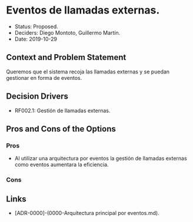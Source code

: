 # Eventos de llamadas externas.

* Status: Proposed.
* Deciders: Diego Montoto, Guillermo Martín.
* Date: 2019-10-29


## Context and Problem Statement

Queremos que el sistema recoja las llamadas externas y se puedan gestionar en forma de eventos.

## Decision Drivers

* RF002.1: Gestión de llamadas externas.


## Pros and Cons of the Options

### Pros
* Al utilizar una arquitectura por eventos la gestión de llamadas externas como eventos aumentara la eficiencia.


### Cons



## Links 

* [ADR-0000]-(0000-Arquitectura principal por eventos.md).


